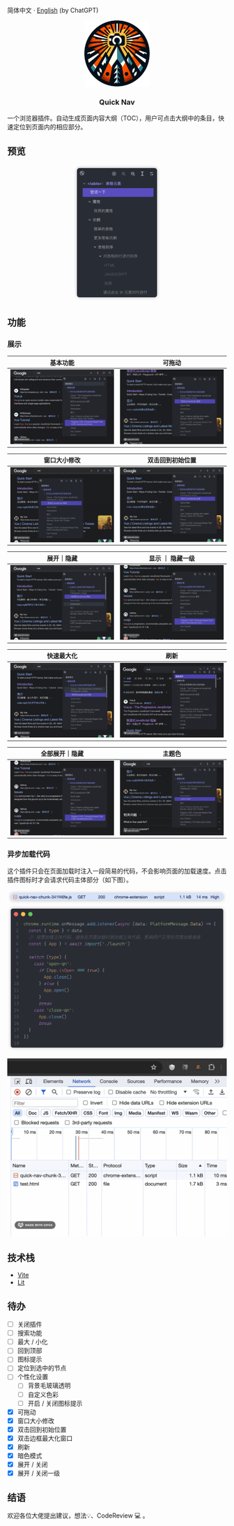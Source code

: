 简体中文 · [English](../README.md) (by ChatGPT)

<p align="center">
    <img src="../public/img/logo-1080.png" width="150">
</p>

<h3 align="center">Quick Nav</h3>

一个浏览器插件。自动生成页面内容大纲（TOC），用户可点击大纲中的条目，快速定位到页面内的相应部分。

## 预览

<div align="center">
    <img src="../docs/images/view.png" width="200"/>
</div>

## 功能

### 展示

<table width="100%">
  <thead>
    <tr>
      <th width="50%" style="text-align: center">基本功能</th>
      <th width="50%"  style="text-align: center">可拖动</th>
    </tr>
  </thead>

  <tbody>
    <tr>
      <td><img src="../docs/images/gif/base.gif"/></td>
      <td><img src="../docs/images/gif/drag.gif"/></td>
    </tr>
  </tbody>
</table>

<table width="100%">
  <thead>
    <tr>
      <th width="50%" style="text-align: center">窗口大小修改</th>
      <th width="50%" style="text-align: center">双击回到初始位置</th>
    </tr>
  </thead>

  <tbody>
    <tr>
      <td><img src="../docs/images/gif/resize.gif"/></td>
      <td><img src="../docs/images/gif/origin.gif"/></td>
    </tr>
  </tbody>
</table>

<table width="100%">
  <thead>
    <tr>
      <th width="50%" style="text-align: center">展开｜隐藏</th>
      <th width="50%" style="text-align: center">显示 ｜ 隐藏一级</th>
    </tr>
  </thead>

  <tbody>
    <tr>
      <td><img src="../docs/images/gif/expand_collapse.gif"/></td>
      <td><img src="../docs/images/gif/zoom.gif"/></td>
    </tr>
  </tbody>
</table>

<table width="100%">
  <thead>
    <tr>
      <th width="50%" style="text-align: center">快速最大化</th>
      <th width="50%" style="text-align: center">刷新</th>
    </tr>
  </thead>

  <tbody>
    <tr>
      <td><img src="../docs/images/gif/fast_maximize.gif"/></td>
      <td><img src="../docs/images/gif/refresh.gif"/></td>
    </tr>
  </tbody>
</table>

<table width="100%">
  <thead>
    <tr>
      <th width="50%" style="text-align: center">全部展开｜隐藏</th>
      <th width="50%" style="text-align: center">主题色</th>
    </tr>
  </thead>

  <tbody>
    <tr>
      <td><img src="../docs/images/gif/all_expand_collapse.gif"/></td>
      <td><img src="../docs/images/gif/theme.gif"/></td>
    </tr>
  </tbody>
</table>

### 异步加载代码

这个插件只会在页面加载时注入一段简易的代码，不会影响页面的加载速度。点击插件图标时才会请求代码主体部分（如下图）。

![assets](../docs/images/assets.png)
![assets](../docs/images/assets_code.png)

![assets](../docs/images/gif/async.gif)

## 技术栈

- [Vite](https://vitejs.dev)
- [Lit](https://lit.dev)

## 待办

- [ ] 关闭插件
- [ ] 搜索功能
- [ ] 最大 / 小化
- [ ] 回到顶部
- [ ] 图标提示
- [ ] 定位到选中的节点
- [ ] 个性化设置
  - [ ] 背景毛玻璃透明
  - [ ] 自定义色彩
  - [ ] 开启 / 关闭图标提示
- [x] 可拖动
- [x] 窗口大小修改
- [x] 双击回到初始位置
- [x] 双击边框最大化窗口
- [x] 刷新
- [x] 暗色模式
- [x] 展开 / 关闭
- [x] 展开 / 关闭一级

## 结语

欢迎各位大佬提出建议，想法💡、CodeReview 💻 。
